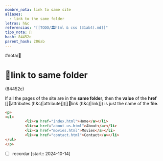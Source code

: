 ```yaml
---
nombre_nota: link to same site
aliases:
  - link to the same folder
letras: h&c
referencias: "[[TODO/🏛️html & css (31ab4).md]]"
tipo_nota: 📑
hash: 84452c
parent_hash: 206ab
---
```


#nota/📑

# 📑link to same folder

<div class="hash">(84452c)</div>


If all the pages of the site are in the __same folder__, then the __value__ of the __href__ [[📑attributes (h&c)|attribute]]([[📑link (h&c)|link]]) is just the name of the __file__.

```html
<p>
<ul>
		 <li><a href="index.html">Home</a></li>
		 <li><a href="about-us.html">About</a></li>
		 <li><a href="movies.html">Movies</a></li>
		 <li><a href="contact.html">Contact</a></li>
</ul>
</p>
```


- [ ] recordar  [start:: 2024-10-14]
